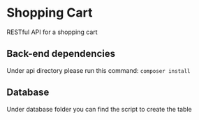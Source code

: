 # Shopping Cart
RESTful API for a shopping cart

## Back-end dependencies
Under api directory please run this command: ```composer install```

## Database
Under database folder you can find the script to create the table